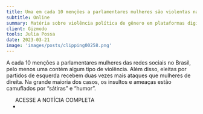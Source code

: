 ```yaml
---
title: Uma em cada 10 menções a parlamentares mulheres são violentas nas redes
subtitle: Online
summary: Matéria sobre violência política de gênero em plataformas digitais
client: Gizmodo
tools: Julia Possa
date: 2023-03-21
image: 'images/posts/clipping00258.png'
---
```


A cada 10 menções a parlamentares mulheres das redes sociais no Brasil, pelo menos uma contém algum tipo de violência. Além disso, eleitas por partidos de esquerda recebem duas vezes mais ataques que mulheres de direita. Na grande maioria dos casos, os insultos e ameaças estão camuflados por “sátiras” e “humor”. 

<div class="post__share"><ul class="share__list list-reset">ACESSE A NOTÍCIA COMPLETA<li class="share__item" style="margin-left: 10px"><a class="share__link share__facebook" style="background: #fa5657" href="https://gizmodo.uol.com.br/uma-em-cada-10-mencoes-a-parlamentares-mulheres-sao-violentas-nas-redes/" title="Link" rel="nofollow"><i class="fa-solid fa-link"></i></a></li></ul></div>
<!-- <div class="gallery-box"><div class="gallery"><img src="/clipping/images/example-1.jpg" loading="lazy" alt="Project"><img src="/clipping/images/example-2.jpg" loading="lazy" alt="Project"></div><em>Gallery / <a href="https://www.freepik.com/" target="_blank">Freepic</a></em></div> -->
